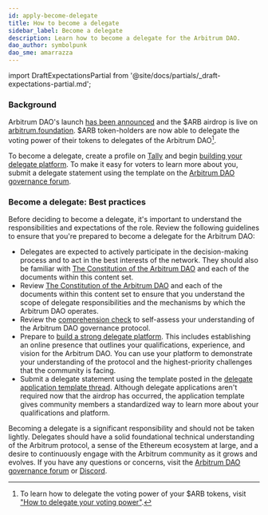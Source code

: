 ```yaml
---
id: apply-become-delegate
title: How to become a delegate
sidebar_label: Become a delegate
description: Learn how to become a delegate for the Arbitrum DAO.
dao_author: symbolpunk
dao_sme: amarrazza
---
```


import DraftExpectationsPartial from '@site/docs/partials/\_draft-expectations-partial.md';

<DraftExpectationsPartial />

### Background

Arbitrum DAO's launch [has been announced](https://arbitrumfoundation.medium.com/arbitrum-the-next-phase-of-decentralization-e7f8b37b5226) and the $ARB airdrop is live on [arbitrum.foundation](https://arbitrum.foundation/). $ARB token-holders are now able to delegate the voting power of their tokens to delegates of the Arbitrum DAO[^1].

To become a <a data-quicklook-from='delegate'>delegate</a>, create a profile on [Tally](https://tally.xyz/gov/arbitrum) and begin [building your delegate platform](./build-strong-delegate-platform). To make it easy for voters to learn more about you, submit a delegate statement using the template on the [Arbitrum DAO governance forum](https://forum.arbitrum.foundation/t/delegate-application-template/31).

### Become a delegate: Best practices

Before deciding to become a delegate, it's important to understand the responsibilities and expectations of the role. Review the following guidelines to ensure that you're prepared to become a delegate for the Arbitrum DAO:

- Delegates are expected to actively participate in the decision-making process and to act in the best interests of the network. They should also be familiar with [The Constitution of the Arbitrum DAO](../dao-constitution) and each of the documents within this content set.
- Review [The Constitution of the Arbitrum DAO](../dao-constitution) and each of the documents within this content set to ensure that you understand the scope of delegate responsibilities and the mechanisms by which the Arbitrum DAO operates.
- Review the [comprehension check](../dao-comprehension-check.md) to self-assess your understanding of the Arbitrum DAO governance protocol.
- Prepare to [build a strong delegate platform](./build-strong-delegate-platform). This includes establishing an online presence that outlines your qualifications, experience, and vision for the Arbitrum DAO. You can use your platform to demonstrate your understanding of the protocol and the highest-priority challenges that the community is facing.
- Submit a delegate statement using the template posted in the [delegate application template thread](https://forum.arbitrum.foundation/t/delegate-application-template/31). Although delegate applications aren't required now that the airdrop has occurred, the application template gives community members a standardized way to learn more about your qualifications and platform.

Becoming a delegate is a significant responsibility and should not be taken lightly. Delegates should have a solid foundational technical understanding of the Arbitrum protocol, a sense of the Ethereum ecosystem at large, and a desire to continuously engage with the Arbitrum community as it grows and evolves. If you have any questions or concerns, visit the [Arbitrum DAO governance forum](https://forum.arbitrum.foundation/) or [Discord](https://www.discord.gg/arbitrum).

[^1]: To learn how to delegate the voting power of your $ARB tokens, visit ["How to delegate your voting power"](./select-delegate-voting-power.md).

